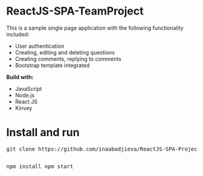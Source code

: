 # ReactJS-SPA-TeamProject

<p>This is a sample single page application with the following functionality included:</p>

<ul>
<li>User authentication</li>
<li>Creating, editing and deleting questions</li>
<li>Creating comments, replying to comments</li>
<li>Bootstrap template integrated</li>
</ul>

<p><strong>Build with:</strong></p>

<ul>
<li>JavaScript</li>
<li>Node.js</li>
<li>React JS</li>
<li>Kinvey</li>
</ul>

<h1>Install and run</h1>

<div class="highlight highlight-source-shell"><pre>git clone https://github.com/inaabadjieva/ReactJS-SPA-Project.git

npm install
npm start</pre></div>
